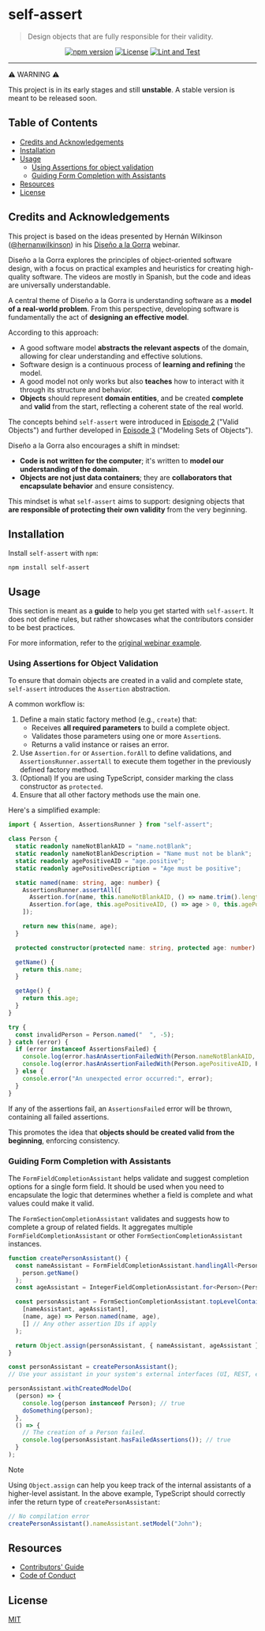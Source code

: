 # self-assert

> Design objects that are fully responsible for their validity.

<div align="center">

[![npm version](https://img.shields.io/npm/v/self-assert)](https://www.npmjs.com/package/self-assert)
[![License](https://img.shields.io/badge/license-MIT-green)][license]
[![Lint and Test](https://github.com/self-assert/self-assert/actions/workflows/ci.yml/badge.svg)](https://github.com/self-assert/self-assert/actions/workflows/ci.yml)
<!-- [![Contributor Covenant](https://img.shields.io/badge/Contributor%20Covenant-2.0-4baaaa.svg)][coc]
 [![Publish](https://github.com/self-assert/self-assert/actions/workflows/publish.yml/badge.svg)](https://github.com/self-assert/self-assert/actions/workflows/publish.yml) -->

</div>

---
⚠️ WARNING ⚠️

This project is in its early stages and still **unstable**.
A stable version is meant to be released soon.

## Table of Contents

- [Credits and Acknowledgements](#credits-and-acknowledgements)
- [Installation](#installation)
- [Usage](#usage)
  - [Using Assertions for object validation](#using-assertions-for-object-validation)
  - [Guiding Form Completion with Assistants](#guiding-form-completion-with-assistants)
- [Resources](#resources)
- [License](#license)

## Credits and Acknowledgements

This project is based on the ideas presented by Hernán Wilkinson ([@hernanwilkinson][hernan-url])
in his [Diseño a la Gorra][disenio-a-la-gorra] webinar.

Diseño a la Gorra explores the principles of object-oriented software design,
with a focus on practical examples and heuristics for creating high-quality software.
The videos are mostly in Spanish, but the code and ideas are universally understandable.

A central theme of Diseño a la Gorra is understanding software as a
**model of a real-world problem**.
From this perspective, developing software is fundamentally the act of
**designing an effective model**.

According to this approach:

- A good software model **abstracts the relevant aspects** of the domain,
  allowing for clear understanding and effective solutions.
- Software design is a continuous process of **learning and refining** the model.
- A good model not only works but also **teaches** how to interact with it
  through its structure and behavior.
- **Objects** should represent **domain entities**, and be created
  **complete** and **valid** from the start, reflecting a coherent
  state of the real world.

The concepts behind `self-assert` were introduced in [Episode 2][dalg-t1-ch2]
("Valid Objects")
and further developed in [Episode 3][dalg-t1-ch3] ("Modeling Sets of Objects").

Diseño a la Gorra also encourages a shift in mindset:

- **Code is not written for the computer**; it's written to
  **model our understanding of the domain**.
- **Objects are not just data containers**; they are
  **collaborators that encapsulate behavior** and ensure consistency.

This mindset is what `self-assert` aims to support: designing
objects that **are responsible of protecting their own validity** from the very beginning.

## Installation

Install `self-assert` with `npm`:

```shell
npm install self-assert
```

## Usage

This section is meant as a **guide** to help you get started with `self-assert`.
It does not define rules, but rather showcases what the
contributors consider to be best practices.

For more information, refer to the [original webinar example][dalg-t1-ch3].

### Using Assertions for Object Validation

To ensure that domain objects are created in a valid and complete state,
`self-assert` introduces the `Assertion` abstraction.

A common workflow is:

1. Define a main static factory method (e.g., `create`) that:
   - Receives **all required parameters** to build a complete object.
   - Validates those parameters using one or more `Assertion`s.
   - Returns a valid instance or raises an error.
2. Use `Assertion.for` or `Assertion.forAll` to define validations,
   and `AssertionsRunner.assertAll` to execute them together in
   the previously defined factory method.
3. (Optional) If you are using TypeScript, consider marking
   the class constructor as `protected`.
4. Ensure that all other factory methods use the main one.

Here's a simplified example:

```ts
import { Assertion, AssertionsRunner } from "self-assert";

class Person {
  static readonly nameNotBlankAID = "name.notBlank";
  static readonly nameNotBlankDescription = "Name must not be blank";
  static readonly agePositiveAID = "age.positive";
  static readonly agePositiveDescription = "Age must be positive";

  static named(name: string, age: number) {
    AssertionsRunner.assertAll([
      Assertion.for(name, this.nameNotBlankAID, () => name.trim().length > 0, this.nameNotBlankDescription),
      Assertion.for(age, this.agePositiveAID, () => age > 0, this.agePositiveDescription),
    ]);

    return new this(name, age);
  }

  protected constructor(protected name: string, protected age: number) {}

  getName() {
    return this.name;
  }

  getAge() {
    return this.age;
  }
}

try {
  const invalidPerson = Person.named("  ", -5);
} catch (error) {
  if (error instanceof AssertionsFailed) {
    console.log(error.hasAnAssertionFailedWith(Person.nameNotBlankAID, Person.nameNotBlankDescription)); // true
    console.log(error.hasAnAssertionFailedWith(Person.agePositiveAID, Person.agePositiveDescription)); // true
  } else {
    console.error("An unexpected error occurred:", error);
  }
}
```

If any of the assertions fail, an `AssertionsFailed` error will
be thrown, containing all failed assertions.

This promotes the idea that
**objects should be created valid from the beginning**, enforcing consistency.

### Guiding Form Completion with Assistants

The `FormFieldCompletionAssistant` helps validate and suggest completion
options for a single form field.
It should be used when you need to encapsulate the logic that determines
whether a field is complete and what values could make it valid.

The `FormSectionCompletionAssistant` validates and suggests how
to complete a group of related fields.
It aggregates multiple `FormFieldCompletionAssistant` or other
`FormSectionCompletionAssistant` instances.

```ts
function createPersonAssistant() {
  const nameAssistant = FormFieldCompletionAssistant.handlingAll<Person>([Person.nameNotBlankAID], (person) =>
    person.getName()
  );
  const ageAssistant = IntegerFieldCompletionAssistant.for<Person>(Person.agePositiveAID, (person) => person.getAge());

  const personAssistant = FormSectionCompletionAssistant.topLevelContainerWith<Person, [string, number]>(
    [nameAssistant, ageAssistant],
    (name, age) => Person.named(name, age),
    [] // Any other assertion IDs if apply
  );

  return Object.assign(personAssistant, { nameAssistant, ageAssistant });
}

const personAssistant = createPersonAssistant();
// Use your assistant in your system's external interfaces (UI, REST, etc.), then:

personAssistant.withCreatedModelDo(
  (person) => {
    console.log(person instanceof Person); // true
    doSomething(person);
  },
  () => {
    // The creation of a Person failed.
    console.log(personAssistant.hasFailedAssertions()); // true
  }
);
```

> [!NOTE]
> Using `Object.assign` can help you keep track of the
> internal assistants of a higher-level assistant.
> In the above example, TypeScript should correctly infer the return
> type of `createPersonAssistant`:
>
> ```ts
> // No compilation error
> createPersonAssistant().nameAssistant.setModel("John");
> ```

## Resources

- [Contributors' Guide](https://github.com/self-assert/self-assert/blob/main/CONTRIBUTING.md)
- [Code of Conduct][coc]

## License

[MIT][license]

[license]: https://github.com/self-assert/self-assert/blob/main/LICENSE
[coc]: https://github.com/self-assert/.github/blob/main/CODE_OF_CONDUCT.md
[hernan-url]: https://github.com/hernanwilkinson
[disenio-a-la-gorra]: https://github.com/hernanwilkinson/disenioALaGorra
[dalg-t1-ch2]: https://github.com/hernanwilkinson/disenioALaGorra/tree/a6d90a0044bf69f98fb50584872b226bf678e67b/Temporada01/Episodio02%20-%20Objetos%20V%C3%A1lidos
[dalg-t1-ch3]: https://github.com/hernanwilkinson/disenioALaGorra/tree/a6d90a0044bf69f98fb50584872b226bf678e67b/Temporada01/Episodio03%20-%20Modelar%20los%20Conjuntos%20de%20Objetos
